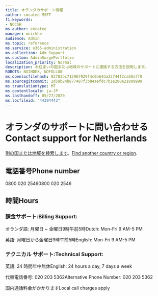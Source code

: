 ```yaml
---
title: オランダのサポート情報
author: cmcatee-MSFT
f1.keywords:
- NOCSH
ms.author: cmcatee
manager: mnirkhe
audience: Admin
ms.topic: reference
ms.service: o365-administration
ms.collection: Adm_Support
ms.custom: AdminSurgePortfolio
localization_priority: Normal
description: お住まいの国または地域のサポートに連絡する方法を説明します。
ROBOTS: NOINDEX, NOFOLLOW
ms.openlocfilehash: 82783bc712967929f4c0a64da22744f2ca50a7f0
ms.sourcegitcommit: 2d59b24b877487f3b84aefdc7b1e200a21009999
ms.translationtype: MT
ms.contentlocale: ja-JP
ms.lasthandoff: 05/27/2020
ms.locfileid: "44394443"
---
```

# <a name="contact-support-for-netherlands"></a><span data-ttu-id="01669-103">オランダのサポートに問い合わせる</span><span class="sxs-lookup"><span data-stu-id="01669-103">Contact support for Netherlands</span></span>

<span data-ttu-id="01669-104">[別の国または地域を検索します](../contact-support-for-business-products.md)。</span><span class="sxs-lookup"><span data-stu-id="01669-104">[Find another country or region](../contact-support-for-business-products.md).</span></span>

## <a name="phone-number"></a><span data-ttu-id="01669-105">電話番号</span><span class="sxs-lookup"><span data-stu-id="01669-105">Phone number</span></span>
<span data-ttu-id="01669-106">0800 020 2546</span><span class="sxs-lookup"><span data-stu-id="01669-106">0800 020 2546</span></span>

## <a name="hours"></a><span data-ttu-id="01669-107">時間</span><span class="sxs-lookup"><span data-stu-id="01669-107">Hours</span></span>
### <a name="billing-support"></a><span data-ttu-id="01669-108">課金サポート:</span><span class="sxs-lookup"><span data-stu-id="01669-108">Billing Support:</span></span>

<span data-ttu-id="01669-109">オランダ語: 月曜日 ~ 金曜日9時午前5時</span><span class="sxs-lookup"><span data-stu-id="01669-109">Dutch: Mon-Fri 9 AM-5 PM</span></span>

<span data-ttu-id="01669-110">英語: 月曜日から金曜日9時午前5時</span><span class="sxs-lookup"><span data-stu-id="01669-110">English: Mon-Fri 9 AM-5 PM</span></span>

### <a name="technical-support"></a><span data-ttu-id="01669-111">テクニカル サポート:</span><span class="sxs-lookup"><span data-stu-id="01669-111">Technical Support:</span></span>

<span data-ttu-id="01669-112">英語: 24 時間年中無休</span><span class="sxs-lookup"><span data-stu-id="01669-112">English: 24 hours a day, 7 days a week</span></span>

<span data-ttu-id="01669-113">代替電話番号: 020 203 5362</span><span class="sxs-lookup"><span data-stu-id="01669-113">Alternative Phone Number: 020 203 5362</span></span>

<span data-ttu-id="01669-114">国内通話料金がかかります</span><span class="sxs-lookup"><span data-stu-id="01669-114">Local call charges apply</span></span>
